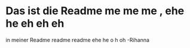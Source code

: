 # Das ist die Readme me me me , ehe he eh eh eh

in meiner Readme readme readme ehe he o h oh
-Rihanna
